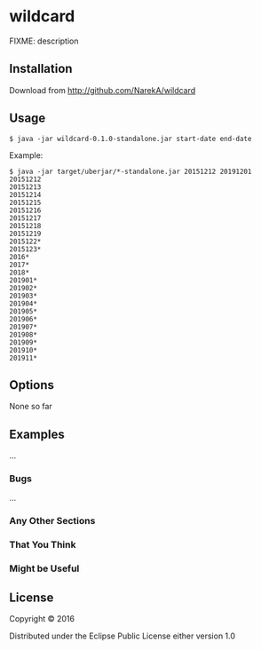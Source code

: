 # wildcard

FIXME: description

## Installation

Download from http://github.com/NarekA/wildcard

## Usage

    $ java -jar wildcard-0.1.0-standalone.jar start-date end-date

Example:

```
$ java -jar target/uberjar/*-standalone.jar 20151212 20191201
20151212
20151213
20151214
20151215
20151216
20151217
20151218
20151219
2015122*
2015123*
2016*
2017*
2018*
201901*
201902*
201903*
201904*
201905*
201906*
201907*
201908*
201909*
201910*
201911*
```


## Options

None so far

## Examples

...

### Bugs

...

### Any Other Sections
### That You Think
### Might be Useful

## License

Copyright © 2016

Distributed under the Eclipse Public License either version 1.0
